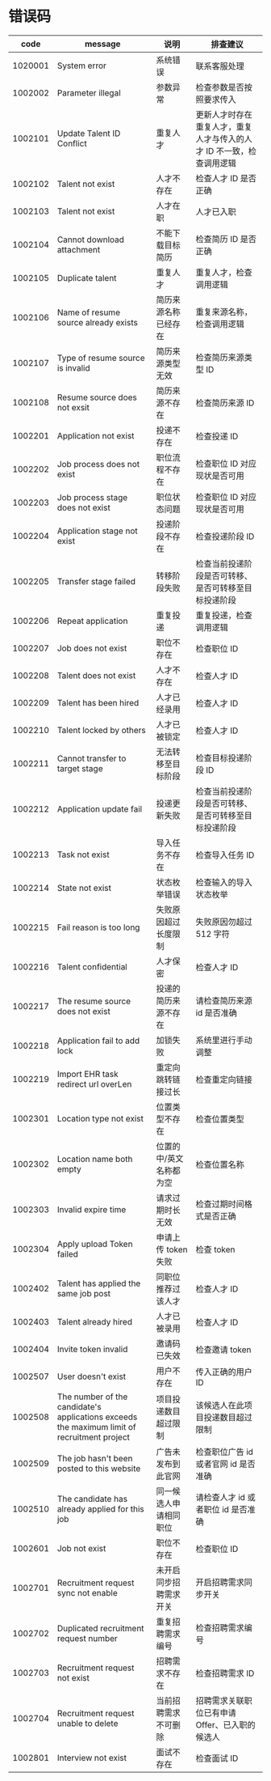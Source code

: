 # 错误码
|code|message|说明|排查建议|
|--|--|--|--|
| 1020001          | System error|系统错误|联系客服处理|
| 1002002          | Parameter illegal|参数异常|检查参数是否按照要求传入|
| 1002101          | Update Talent ID Conflict|重复人才|更新人才时存在重复人才，重复人才与传入的人才 ID 不一致，检查调用逻辑|
| 1002102          | Talent not exist|人才不存在|检查人才 ID 是否正确|
| 1002103          | Talent not exist|人才在职|人才已入职|
| 1002104          | Cannot download attachment|不能下载目标简历|检查简历 ID 是否正确|
| 1002105          | Duplicate talent|重复人才|重复人才，检查调用逻辑|
| 1002106          | Name of resume source already exists|简历来源名称已经存在|重复来源名称，检查调用逻辑|
| 1002107          | Type of resume source is invalid|简历来源类型无效|检查简历来源类型 ID|==标记==
| 1002108          | Resume source does not exsit |简历来源不存在|检查简历来源 ID|
| 1002201 | Application not exist |投递不存在 |检查投递 ID|
| 1002202 | Job process does not exist |职位流程不存在 |检查职位 ID 对应现状是否可用|
| 1002203 | Job process stage does not exist |职位状态问题|检查职位 ID 对应现状是否可用|
| 1002204 | Application stage not exist |投递阶段不存在|检查投递阶段 ID|
| 1002205 | Transfer stage failed |转移阶段失败|检查当前投递阶段是否可转移、是否可转移至目标投递阶段|
| 1002206 | Repeat application |重复投递|重复投递，检查调用逻辑|
| 1002207 | Job does not exist |职位不存在|检查职位 ID|
| 1002208 | Talent does not exist |人才不存在|检查人才 ID|
| 1002209 | Talent has been hired |人才已经录用|检查人才 ID|
| 1002210 | Talent locked by others |人才已被锁定|检查人才 ID|
| 1002211 | Cannot transfer to target stage |无法转移至目标阶段|检查目标投递阶段 ID|
| 1002212 | Application update fail |投递更新失败|检查当前投递阶段是否可转移、是否可转移至目标投递阶段|
| 1002213 | Task not exist | 导入任务不存在 | 检查导入任务 ID |
| 1002214 | State not exist | 状态枚举错误 | 检查输入的导入状态枚举 |
| 1002215 | Fail reason is too long | 失败原因超过长度限制 | 失败原因勿超过 512 字符| 
| 1002216 | Talent confidential | 人才保密 | 检查人才 ID| 
| 1002217 | The resume source does not exist |投递的简历来源不存在|请检查简历来源 id 是否准确|
| 1002218 | Application fail to add lock |加锁失败|系统里进行手动调整|
| 1002219 | Import EHR task redirect url overLen |重定向跳转链接过长|检查重定向链接|
| 1002301 | Location type not exist |位置类型不存在|检查位置类型|
| 1002302 | Location name both empty |位置的中/英文名称都为空|检查位置名称|
| 1002303 | Invalid expire time |请求过期时长无效|检查过期时间格式是否正确|
| 1002304 | Apply upload Token failed |申请上传 token 失败|检查 token|
| 1002402 | Talent has applied the same job post |同职位推荐过该人才|检查人才 ID|
| 1002403 | Talent already hired |人才已被录用|检查人才 ID|
| 1002404 | Invite token invalid |邀请码已失效|检查邀请 token|
| 1002507 | User doesn't exist | 用户不存在 | 传入正确的用户 ID |
| 1002508 | The number of the candidate's applications exceeds the maximum limit of recruitment project | 项目投递数目超过限制 | 该候选人在此项目投递数目超过限制 |
| 1002509 | The job hasn't been posted to this website | 广告未发布到此官网 | 检查职位广告 id 或者官网 id 是否准确 |
| 1002510 | The candidate has already applied for this job | 同一候选人申请相同职位 | 请检查人才 id 或者职位 id 是否准确 |
| 1002601 | Job not exist | 职位不存在 | 检查职位 ID |
| 1002701 | Recruitment request sync not enable | 未开启同步招聘需求开关 | 开启招聘需求同步开关 |
| 1002702 | Duplicated recruitment request number | 重复招聘需求编号 | 检查招聘需求编号 |
| 1002703 | Recruitment request not exist | 招聘需求不存在 | 检查招聘需求 ID |
| 1002704 | Recruitment request unable to delete | 当前招聘需求不可删除 | 招聘需求关联职位已有申请 Offer、已入职的候选人 |
| 1002801 | Interview not exist | 面试不存在 | 检查面试 ID |
